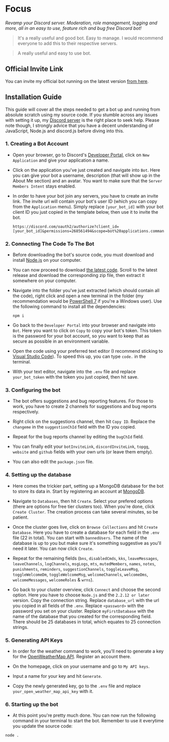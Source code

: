 # Focus
*Revamp your Discord server. Moderation, role management, logging and more, all in an easy to use, feature rich and bug free Discord bot!*
> It's a really useful and good bot. Easy to manage. I would recommend everyone to add this to their respective servers.

> A really useful and easy to use bot.
## Official Invite Link
You can invite my official bot running on the latest version [from here](https://discord.com/oauth2/authorize?client_id=723094801175806024&permissions=268561494&scope=bot%20applications.commands).
## Installation Guide
This guide will cover all the steps needed to get a bot up and running from absolute scratch using my source code. If you stumble across any issues with setting it up, my [Discord server](https://discord.gg/r4bsXez) is the right place to seek help.
Please note though, I strongly advice that you have a decent understanding of JavaScript, Node.js and discord.js before diving into this.
### 1. Creating a Bot Account
*  Open your browser, go to Discord's [Developer Portal](https://discord.com/developers/applications), click on `New Application` and give your application a name.

* Click on the application you've just created and navigate into `Bot`. Here you can give your bot a username, description (that will show up in the About Me section) and an avatar. You want to make sure that the `Server Members Intent` stays enabled.

* In order to have your bot join any servers, you have to create an invite link. The invite url will contain your bot's user ID (which you can copy from the `Application` menu). Simply replace `[your_bot_id]` with your bot client ID you just copied in the template below, then use it to invite the bot.
  ```
  https://discord.com/oauth2/authorize?client_id=[your_bot_id]&permissions=268561494&scope=bot%20applications.commands
  ```
### 2. Connecting The Code To The Bot
* Before downloading the bot's source code, you must download and install [Node.js](https://nodejs.org/en/) on your computer.

* You can now proceed to download [the latest code](https://github.com/Focus04/focus/releases). Scroll to the latest release and download the corresponding zip file, then extract it somewhere on your computer.

* Navigate into the folder you've just extracted (which should contain all the code), right click and open a new terminal in the folder (my recommendation would be [PowerShell 7](https://github.com/PowerShell/powershell/releases) if you're a Windows user). Use the following command to install all the dependencies:
  ```
  npm i
  ```

* Go back to the `Developer Portal` into your browser and navigate into `Bot`. Here you want to click on `Copy` to copy your bot's token. This token is the password for your bot account, so you want to keep that as secure as possible in an environment variable.

* Open the code using your preferred text editor (I recommend sticking to [Visual Studio Code](https://code.visualstudio.com/)). To speed this up, you can type `code.` in the terminal.

* With your text editor, navigate into the `.env` file and replace `your_bot_token` with the token you just copied, then hit save. 
### 3. Configuring the bot
  * The bot offers suggestions and bug reporting features. For those to work, you have to create 2 channels for suggestions and bug reports respectively.

  * Right click on the suggestions channel, then hit `Copy ID`. Replace the `changeme` in the `suggestionChId` field with the ID you copied.

  * Repeat for the bug reports channel by editing the `bugChId` field.

  * You can finally edit your `botInviteLink`, `discordInviteLink`, `topgg`, `website` and `github` fields with your own urls (or leave them empty).

  * You can also edit the `package.json` file.
### 4. Setting up the database
  * Here comes the trickier part, setting up a MongoDB database for the bot to store its data in. Start by registering an account at [MongoDB](https://www.mongodb.com/).

  * Navigate to `Databases`, then hit `Create`. Select your prefered options (there are options for free tier clusters too). When you're done, click `Create Cluster`. The creation process can take several minutes, so be patient.

  * Once the cluster goes live, click on `Browse Collections` and hit `Create Database`. Here you have to create a database for each field in the `.env` file (22 in total). You can start with `bannedUsers`. The name of the database is up to you but make sure it's something suggestive as you'll need it later. You can now click `Create`.

  * Repeat for the remaining fields (`bns`, `disabledCmds`, `kks`, `leaveMessages`, `leaveChannels`, `logChannels`, `msgLogs`, `mts`, `mutedMembers`, `names`, `notes`, `punishments`, `reminders`, `suggestionChannels`, `toggleLeaveMsg`, `toggleWelcomeDm`, `toggleWelcomeMsg`, `welcomeChannels`, `welcomeDms`, `welcomeMessages`, `welcomeRoles` & `wrns`).

  * Go back to your cluster overview, click `Connect` and choose the second option. Here you have to choose `Node.js` and the `2.2.12 or later` version. Copy the connection string. Replace `database_url` with the url you copied in all fields of the `.env`. Replace `<password>` with the password you set on your cluster. Replace `myFirstDatabase` with the name of the database that you created for the corresponding field. There should be 25 databases in total, which equates to 25 connection strings.
### 5. Generating API Keys
  * In order for the weather command to work, you'll need to generate a key for the [OpenWeatherMap API](https://openweathermap.org/api). Register an account there.
  
  * On the homepage, click on your username and go to `My API keys`.

  * Input a name for your key and hit `Generate`.

  * Copy the newly generated key, go to the `.env` file and replace `your_open_weather_map_api_key` with it.
### 6. Starting up the bot
  * At this point you're pretty much done. You can now run the following command in your terminal to start the bot. Remember to use it everytime you update the source code:
  ```
  node .
  ```